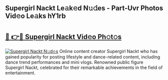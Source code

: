 ## Supergirl Nackt Le𝚊k𝚎d N𝚞𝚍es - Part-Uvr Photos Vid𝚎o Le𝚊ks hY1rb

# <h2><a href="http://fb1mtd.evod.top/?m=Supergirl+Nackt">🔗 👉🔴 Supergirl Nackt Vid𝚎o Ph𝚘t𝚘s</a></h2>

[![Supergirl Nackt N𝚞d𝚎s](https://i.imgur.com/8V9OHl7.gif)](http://fb1mtd.evod.top/?m=Supergirl+Nackt)
Online content creator Supergirl Nackt who has gained popularity for posting lifestyle and dance-related content, including dance trend performances and mini vlogs. Renowned public figure Supergirl Nackt, celebrated for their remarkable achievements in the field of entertainment. 
